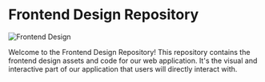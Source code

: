 


# Frontend Design Repository

![Frontend Design](https://i.pinimg.com/564x/c9/06/e9/c906e9f39995f859bbbf47087928341d.jpg)

Welcome to the Frontend Design Repository! This repository contains the frontend design assets and code for our web application. It's the visual and interactive part of our application that users will directly interact with.

